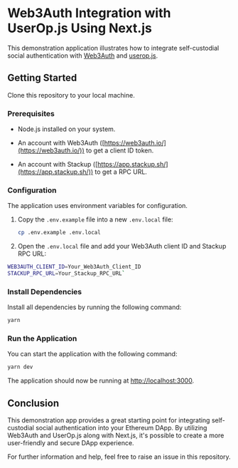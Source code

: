 # Web3Auth Integration with UserOp.js Using Next.js

This demonstration application illustrates how to integrate self-custodial social authentication with [Web3Auth](https://web3auth.io/) and [userop.js](https://github.com/stackup-wallet/userop.js).

## Getting Started

Clone this repository to your local machine.

### Prerequisites

- Node.js installed on your system.

- An account with Web3Auth ([https://web3auth.io/](https://web3auth.io/)) to get a client ID token.

- An account with Stackup ([https://app.stackup.sh/](https://app.stackup.sh/)) to get a RPC URL.

### Configuration

The application uses environment variables for configuration.

1.  Copy the `.env.example` file into a new `.env.local` file:

    ```bash
    cp .env.example .env.local
    ```

2.  Open the `.env.local` file and add your Web3Auth client ID and Stackup RPC URL:

```bash
WEB3AUTH_CLIENT_ID=Your_Web3Auth_Client_ID
STACKUP_RPC_URL=Your_Stackup_RPC_URL`
```

### Install Dependencies

Install all dependencies by running the following command:

```bash
yarn
```

### Run the Application

You can start the application with the following command:

```bash
yarn dev
```

The application should now be running at [http://localhost:3000](http://localhost:3000/).

## Conclusion

This demonstration app provides a great starting point for integrating self-custodial social authentication into your Ethereum DApp. By utilizing Web3Auth and UserOp.js along with Next.js, it's possible to create a more user-friendly and secure DApp experience.

For further information and help, feel free to raise an issue in this repository.
